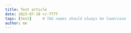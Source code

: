 ```yaml
---
title: Test article
date: 2023-07-10 +/-TTTT
tags: [test]     # TAG names should always be lowercase
author: me
---
```

